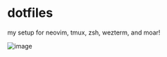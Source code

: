 # dotfiles

my setup for neovim, tmux, zsh, wezterm, and moar!

![image](https://github.com/user-attachments/assets/7965c6c4-aca8-4847-a1f7-8f3e76a6745a)
